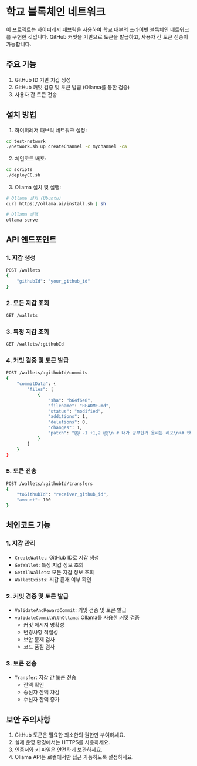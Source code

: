 # 학교 블록체인 네트워크

이 프로젝트는 하이퍼레저 패브릭을 사용하여 학교 내부의 프라이빗 블록체인 네트워크를 구현한 것입니다. GitHub 커밋을 기반으로 토큰을 발급하고, 사용자 간 토큰 전송이 가능합니다.

## 주요 기능

1. GitHub ID 기반 지갑 생성
2. GitHub 커밋 검증 및 토큰 발급 (Ollama를 통한 검증)
3. 사용자 간 토큰 전송

## 설치 방법

1. 하이퍼레저 패브릭 네트워크 설정:

```bash
cd test-network
./network.sh up createChannel -c mychannel -ca
```

2. 체인코드 배포:

```bash
cd scripts
./deployCC.sh
```

3. Ollama 설치 및 실행:

```bash
# Ollama 설치 (Ubuntu)
curl https://ollama.ai/install.sh | sh

# Ollama 실행
ollama serve
```

## API 엔드포인트

### 1. 지갑 생성

```bash
POST /wallets
{
    "githubId": "your_github_id"
}
```

### 2. 모든 지갑 조회

```bash
GET /wallets
```

### 3. 특정 지갑 조회

```bash
GET /wallets/:githubId
```

### 4. 커밋 검증 및 토큰 발급

```bash
POST /wallets/:githubId/commits
{
    "commitData": {
        "files": [
            {
                "sha": "b64f6e8",
                "filename": "README.md",
                "status": "modified",
                "additions": 1,
                "deletions": 0,
                "changes": 1,
                "patch": "@@ -1 +1,2 @@\n # 내가 공부한거 올리는 레포\n+# this"
            }
        ]
    }
}
```

### 5. 토큰 전송

```bash
POST /wallets/:githubId/transfers
{
    "toGithubId": "receiver_github_id",
    "amount": 100
}
```

## 체인코드 기능

### 1. 지갑 관리

- `CreateWallet`: GitHub ID로 지갑 생성
- `GetWallet`: 특정 지갑 정보 조회
- `GetAllWallets`: 모든 지갑 정보 조회
- `WalletExists`: 지갑 존재 여부 확인

### 2. 커밋 검증 및 토큰 발급

- `ValidateAndRewardCommit`: 커밋 검증 및 토큰 발급
- `validateCommitWithOllama`: Ollama를 사용한 커밋 검증
  - 커밋 메시지 명확성
  - 변경사항 적절성
  - 보안 문제 검사
  - 코드 품질 검사

### 3. 토큰 전송

- `Transfer`: 지갑 간 토큰 전송
  - 잔액 확인
  - 송신자 잔액 차감
  - 수신자 잔액 증가

## 보안 주의사항

1. GitHub 토큰은 필요한 최소한의 권한만 부여하세요.
2. 실제 운영 환경에서는 HTTPS를 사용하세요.
3. 인증서와 키 파일은 안전하게 보관하세요.
4. Ollama API는 로컬에서만 접근 가능하도록 설정하세요.
